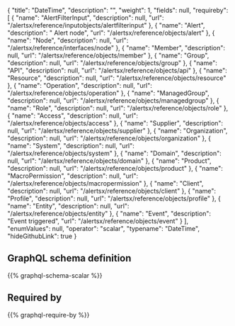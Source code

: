 {
  "title": "DateTime",
  "description": "",
  "weight": 1,
  "fields": null,
  "requireby": [
    {
      "name": "AlertFilterInput",
      "description": null,
      "url": "/alertsx/reference/inputobjects/alertfilterinput"
    },
    {
      "name": "Alert",
      "description": " Alert node",
      "url": "/alertsx/reference/objects/alert"
    },
    {
      "name": "Node",
      "description": null,
      "url": "/alertsx/reference/interfaces/node"
    },
    {
      "name": "Member",
      "description": null,
      "url": "/alertsx/reference/objects/member"
    },
    {
      "name": "Group",
      "description": null,
      "url": "/alertsx/reference/objects/group"
    },
    {
      "name": "API",
      "description": null,
      "url": "/alertsx/reference/objects/api"
    },
    {
      "name": "Resource",
      "description": null,
      "url": "/alertsx/reference/objects/resource"
    },
    {
      "name": "Operation",
      "description": null,
      "url": "/alertsx/reference/objects/operation"
    },
    {
      "name": "ManagedGroup",
      "description": null,
      "url": "/alertsx/reference/objects/managedgroup"
    },
    {
      "name": "Role",
      "description": null,
      "url": "/alertsx/reference/objects/role"
    },
    {
      "name": "Access",
      "description": null,
      "url": "/alertsx/reference/objects/access"
    },
    {
      "name": "Supplier",
      "description": null,
      "url": "/alertsx/reference/objects/supplier"
    },
    {
      "name": "Organization",
      "description": null,
      "url": "/alertsx/reference/objects/organization"
    },
    {
      "name": "System",
      "description": null,
      "url": "/alertsx/reference/objects/system"
    },
    {
      "name": "Domain",
      "description": null,
      "url": "/alertsx/reference/objects/domain"
    },
    {
      "name": "Product",
      "description": null,
      "url": "/alertsx/reference/objects/product"
    },
    {
      "name": "MacroPermission",
      "description": null,
      "url": "/alertsx/reference/objects/macropermission"
    },
    {
      "name": "Client",
      "description": null,
      "url": "/alertsx/reference/objects/client"
    },
    {
      "name": "Profile",
      "description": null,
      "url": "/alertsx/reference/objects/profile"
    },
    {
      "name": "Entity",
      "description": null,
      "url": "/alertsx/reference/objects/entity"
    },
    {
      "name": "Event",
      "description": "Event triggered",
      "url": "/alertsx/reference/objects/event"
    }
  ],
  "enumValues": null,
  "operator": "scalar",
  "typename": "DateTime",
  "hideGithubLink": true
}
## GraphQL schema definition

{{% graphql-schema-scalar %}}

## Required by

{{% graphql-require-by %}}
